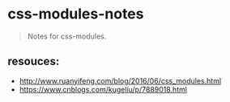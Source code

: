 # css-modules-notes
> Notes for css-modules.

## resouces:
+ http://www.ruanyifeng.com/blog/2016/06/css_modules.html
+ https://www.cnblogs.com/kugeliu/p/7889018.html